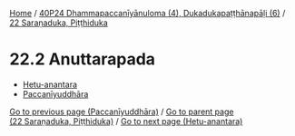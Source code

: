 
[Home](/) / [40P24 Dhammapaccanīyānuloma (4), Dukadukapaṭṭhānapāḷi (6)](../../40P24.md) / [22 Saraṇaduka, Piṭṭhiduka](../22.md)

# 22.2 Anuttarapada

* [Hetu-anantara](22.2/Hetu-anantara.md)
* [Paccanīyuddhāra](22.2/Paccaniyuddhara.md)

[Go to previous page (Paccanīyuddhāra)](22.1/22.1.7/Paccaniyuddhara.md) / [Go to parent page (22 Saraṇaduka, Piṭṭhiduka)](../22.md) / [Go to next page (Hetu-anantara)](22.2/Hetu-anantara.md)


